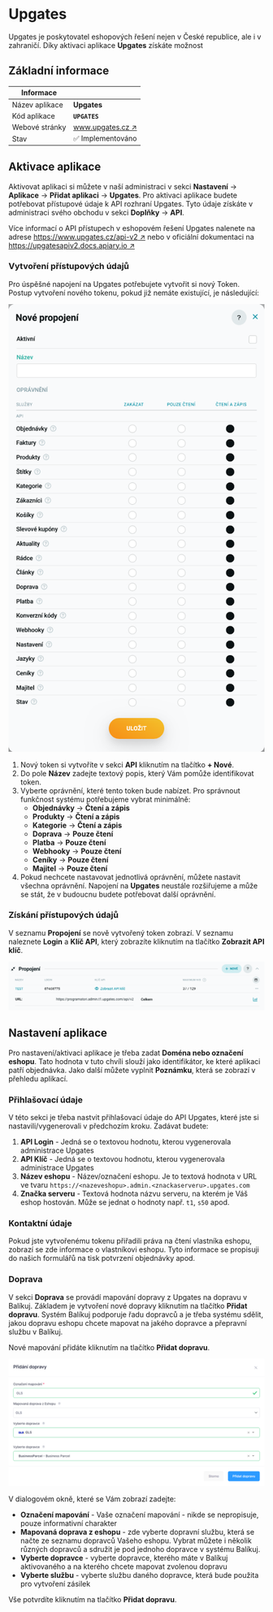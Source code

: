 ﻿---
sidebar_position: 1
---

# Upgates

Upgates je poskytovatel eshopových řešení nejen v České republice, ale i v zahraničí. Díky aktivaci aplikace **Upgates** získáte možnost

## Základní informace
| Informace |  |
| ----------- | ----------- |
| Název aplikace | **Upgates** |
| Kód aplikace | **`UPGATES`** |
| Webové stránky | [www.upgates.cz ↗️](https://www.upgates.cz/) |
| Stav | ✅️ Implementováno | 


## Aktivace aplikace

Aktivovat aplikaci si můžete v naší administraci v sekci **Nastavení** -> **Aplikace** -> **Přidat aplikaci** -> **Upgates**. 
Pro aktivaci aplikace budete potřebovat přístupové údaje k API rozhraní Upgates. Tyto údaje získáte v administraci svého obchodu v sekci **Doplňky** ->
**API**.

Více informací o API přístupech v eshopovém řešení Upgates nalenete na adrese [https://www.upgates.cz/api-v2 ↗️](https://www.upgates.cz/api-v2) nebo v 
oficiální dokumentaci na [https://upgatesapiv2.docs.apiary.io ↗️](https://upgatesapiv2.docs.apiary.io)

### Vytvoření přístupových údajů 

Pro úspěšné napojení na Upgates potřebujete vytvořit si nový Token. Postup vytvoření nového tokenu, pokud již nemáte existující, je následující:

![Upgates](./upgates2.png)

1. Nový token si vytvoříte v sekci **API** kliknutím na tlačítko **+ Nové**. 
2. Do pole **Název** zadejte textový popis, který Vám pomůže identifikovat token.
3. Vyberte oprávnění, které tento token bude nabízet. Pro správnout funkčnost systému potřebujeme vybrat minimálně:
	* **Objednávky** -> **Čtení a  zápis**
	* **Produkty** -> **Čtení a  zápis**
	* **Kategorie** -> **Čtení a  zápis**
	* **Doprava** -> **Pouze čtení**
	* **Platba** -> **Pouze čtení**
	* **Webhooky** -> **Pouze čtení**
	* **Ceníky** -> **Pouze čtení**
	* **Majitel** -> **Pouze čtení**
4. Pokud nechcete nastavovat jednotlivá oprávnění, můžete nastavit všechna oprávnění. Napojení na **Upgates** neustále rozšiřujeme a může se stát,
že v budoucnu budete potřebovat další oprávnění.


### Získání přístupových údajů
V seznamu **Propojení** se nově vytvořený token zobrazí. V seznamu naleznete **Login** a **Klíč API**, který zobrazíte kliknutím na tlačítko **Zobrazit API klíč**.

![Upgates](./upgates.png)


## Nastavení aplikace
Pro nastavení/aktivaci aplikace je třeba zadat **Doména nebo označení eshopu**. Tato hodnota v tuto chvíli slouží jako identifikátor, ke které aplikaci patří objednávka. 
Jako další můžete vyplnit **Poznámku**, která se zobrazí v přehledu aplikací.

### Přihlašovací údaje
V této sekci je třeba nastvit přihlašovací údaje do API Upgates, které jste si nastavili/vygenerovali v předchozím kroku. Zadávat budete:
1. **API Login** - Jedná se o textovou hodnotu, kterou vygenerovala administrace Upgates
2. **API Klíč** - Jedná se o textovou hodnotu, kterou vygenerovala administrace Upgates
3. **Název eshopu** - Název/označení eshopu. Je to textová hodnota v URL ve tvaru `https://<nazeveshopu>.admin.<znackaserveru>.upgates.com`
4. **Značka serveru** - Textová hodnota názvu serveru, na kterém je Váš eshop hostován. Může se jednat o hodnoty např. `t1`, `s50` apod.

### Kontaktní údaje
Pokud jste vytvořenému tokenu přiřadili práva na čtení vlastníka eshopu, zobrazí se zde informace o vlastníkovi eshopu. Tyto informace se propisuji 
do našich formulářů na tisk potvrzení objednávky apod.

### Doprava
V sekci **Doprava** se provádí mapování dopravy z Upgates na dopravu v Balíkuj. Základem je vytvoření nové dopravy kliknutím na tlačítko **Přidat dopravu**.
Systém Balíkuj podporuje řadu dopravců a je třeba systému sdělit, jakou dopravu eshopu chcete mapovat na jakého dopravce a přepravní službu v Balíkuj.

Nové mapování přidáte kliknutím na tlačítko **Přidat dopravu**.

![Upgates](./upgates-doprava.png)

V dialogovém okně, které se Vám zobrazí zadejte:
* **Označení mapování** - Vaše označení mapování - nikde se nepropisuje, pouze informativní charakter
* **Mapovaná doprava z eshopu** - zde vyberte dopravní službu, která se načte ze seznamu dopravců Vašeho eshopu. Vybrat můžete i několik různých dopravců a sdružit je pod jednoho dopravce v systému Balíkuj.
* **Vyberte dopravce** - vyberte dopravce, kterého máte v Balíkuj aktivovaného a na kterého chcete mapovat zvolenou dopravu
* **Vyberte službu** - vyberte službu daného dopravce, která bude použita pro vytvoření zásilek

Vše potvrdíte kliknutím na tlačítko **Přidat dopravu**.
